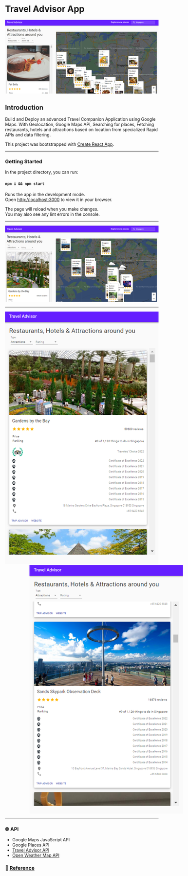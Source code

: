 # Travel Advisor App

![Travel Advisor](public/img/1.png)

## Introduction
Build and Deploy an advanced Travel Companion Application using Google Maps. With Geolocation, Google Maps API, Searching for places, Fetching restaurants, hotels and attractions based on location from specialized Rapid APIs and data filtering.

This project was bootstrapped with [Create React App](https://github.com/facebook/create-react-app).

---

### Getting Started

In the project directory, you can run:

#### `npm i && npm start`

Runs the app in the development mode.\
Open [http://localhost:3000](http://localhost:3000) to view it in your browser.

The page will reload when you make changes.\
You may also see any lint errors in the console.

---

![Travel Advisor](public/img/2.png)

---

<p float="left">
  <img src="public/img/3.png" />
  <img src="public/img/4.png" style="padding-left: 80px"/> 
</p>

---

### 🌐 API
- Google Maps JavaScript API
- Google Places API
- [Travel Advisor API](https://rapidapi.com/apidojo/api/travel-advisor "Travel Advisor API")
- [Open Weather Map API](https://rapidapi.com/community/api/open-weather-map/ "Open Weather Map API")

### 🚩 [Reference](https://youtu.be/UKdQjQX1Pko "Reference")